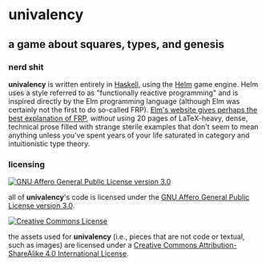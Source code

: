 # univalency

## a game about squares, types, and genesis

### nerd shit

**univalency** is written entirely in [Haskell](https://www.haskell.org/), using
the [Helm](http://helm-engine.org/) game engine. Helm uses a style referred to
as "functionally reactive programming" and is inspired directly by the Elm
programming language (although Elm was certainly not the first to do so-called
FRP).
[Elm's website gives perhaps the best explanation of FRP](https://guide.elm-lang.org/architecture/),
*without* using 20 pages of LaTeX-heavy, dense, technical prose filled with
strange sterile examples that don't seem to mean anything unless you've spent
years of your life saturated in category and intuitionistic type theory.

### licensing

<a rel="license" href="https://www.gnu.org/licenses/agpl-3.0.html">
  <img alt="GNU Affero General Public License version 3.0" src="https://www.gnu.org/graphics/agplv3-155x51.png" />
</a>

all of **univalency**'s code is licensed under the
[GNU Affero General Public License version 3.0](https://www.gnu.org/licenses/agpl-3.0.html).

<a rel="license" href="http://creativecommons.org/licenses/by-sa/4.0/">
  <img alt="Creative Commons License" style="border-width:0" src="https://i.creativecommons.org/l/by-sa/4.0/88x31.png" />
</a>

the assets used for **univalency** (i.e., pieces that are not code or textual,
such as images) are licensed under a
[Creative Commons Attribution-ShareAlike 4.0 International License](http://creativecommons.org/licenses/by-sa/4.0/).
